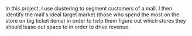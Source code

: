 In this project, I use clustering to segment customers of a mall. I then identify the mall's ideal target market (those who spend the most on the store on big ticket items) in order to help them figure out which stores they should lease out space to in order to drive revenue.
